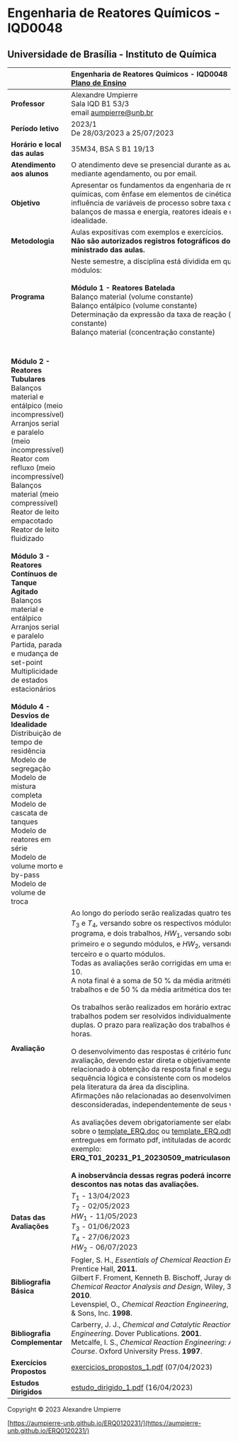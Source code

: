 # Engenharia de Reatores Químicos - IQD0048

## Universidade de Brasília - Instituto de Química

| | Engenharia de Reatores Químicos - IQD0048 - 2023/1 <br> [Plano de Ensino](https://github.com/aumpierre-unb/ERQ0120231/raw/main/ERQ0120231.pdf)|
| :--- | :--- |
| **Professor** | Alexandre Umpierre <br> Sala IQD B1 53/3 <br> email <aumpierre@unb.br> |
| **Período letivo** | 2023/1 <br> De 28/03/2023 a 25/07/2023 |
| **Horário e local das aulas** | 35M34, BSA S B1 19/13 |
| **Atendimento aos alunos** | O atendimento deve se presencial durante as aulas ou mediante agendamento, ou por email. |
| **Objetivo** | Apresentar os fundamentos da engenharia de reações químicas, com ênfase em elementos de cinética química, influência de variáveis de processo sobre taxa de reação, balanços de massa e energia, reatores ideais e desvios de idealidade. |
| **Metodologia** | Aulas expositivas com exemplos e exercícios. <br> **Não são autorizados registros fotográficos do conteúdo ministrado das aulas.** |
| **Programa** | Neste semestre, a disciplina está dividida em quatro módulos: <br> <br> **Módulo 1 - Reatores Batelada** <br> Balanço material (volume constante) <br> Balanço entálpico (volume constante) <br> Determinação da expressão da taxa de reação (volume constante) <br> Balanço material (concentração constante)
 <br> <br> **Módulo 2 - Reatores Tubulares** <br> Balanços material e entálpico (meio incompressível) <br> Arranjos serial e paralelo (meio incompressível) <br> Reator com refluxo (meio incompressível) <br> Balanços material (meio compressível) <br> Reator de leito empacotado <br> Reator de leito fluidizado <br> <br> **Módulo 3 - Reatores Contínuos de Tanque Agitado** <br> Balanços material e entálpico <br> Arranjos serial e paralelo <br> Partida, parada e mudança de set-point <br> Multiplicidade de estados estacionários <br> <br> **Módulo 4 - Desvios de Idealidade** <br> Distribuição de tempo de residência <br> Modelo de segregação <br> Modelo de mistura completa <br> Modelo de cascata de tanques <br> Modelo de reatores em série <br> Modelo de volume morto e by-pass <br> Modelo de volume de troca |
| **Avaliação** | Ao longo do período serão realizadas quatro testes, *T*<sub>1</sub>, *T*<sub>2</sub>, *T*<sub>3</sub> e *T*<sub>4</sub>, versando sobre os respectivos módulos do programa, e dois trabalhos, *HW*<sub>1</sub>, versando sobre o primeiro e o segundo módulos, e *HW*<sub>2</sub>, versando sobre o terceiro e o quarto módulos. <br> Todas as avaliações serão corrigidas em uma escala de 0 a 10. <br> A nota final é a soma de 50 % da média aritmética dos trabalhos e de 50 % da média aritmética dos testes. <br> <br> Os trabalhos serão realizados em horário extraclasse. Os trabalhos podem ser resolvidos individualmente ou em duplas. O prazo para realização dos trabalhos é de 48 horas. <br> <br> O desenvolvimento das respostas é critério fundamental de avaliação, devendo estar direta e objetivamente relacionado à obtenção da resposta final e seguindo uma sequência lógica e consistente com os modelos aceitos pela literatura da área da disciplina. <br> Afirmações não relacionadas ao desenvolvimento serão desconsideradas, independentemente de seus valores. <br> <br> As avaliações devem obrigatoriamente ser elaboradas sobre o [template_ERQ.doc](https://github.com/aumpierre-unb/ERQ0120231/raw/main/template_ERQ.doc) ou  [template_ERQ.odt](https://github.com/aumpierre-unb/ERQ0120231/raw/main/template_ERQ.odt) e entregues em formato pdf, intituladas de acordo com o exemplo: <br> **ERQ_T01_20231_P1_20230509_matriculasonumeros.pdf** <br> <br> **A inobservância dessas regras poderá incorrer em descontos nas notas das avaliações.** |
| **Datas das Avaliações** | *T*<sub>1</sub> - 13/04/2023 <br> *T*<sub>2</sub> - 02/05/2023 <br> *HW*<sub>1</sub> - 11/05/2023 <br> *T*<sub>3</sub> - 01/06/2023 <br> *T*<sub>4</sub> - 27/06/2023 <br> *HW*<sub>2</sub> - 06/07/2023 |
| **Bibliografia Básica** | Fogler, S. H., *Essentials of Chemical Reaction Engineering*, Prentice Hall, **2011**. <br> Gilbert F. Froment, Kenneth B. Bischoff, Juray de Wilde, *Chemical Reactor Analysis and Design*, Wiley, 3rd edition, **2010**. <br> Levenspiel, O., *Chemical Reaction Engineering*, John Wiley & Sons, Inc. **1998**. |
| **Bibliografia Complementar** | Carberry, J. J., *Chemical and Catalytic Reaction Engineering*. Dover Publications. **2001**. <br> Metcalfe, I. S., *Chemical Reaction Engineering: A First Course*. Oxford University Press. **1997**. |
| **Exercícios Propostos** | [exercicios_propostos_1.pdf](https://github.com/aumpierre-unb/ERQ0120231/raw/main/exercicios_propostos_1.pdf) (07/04/2023) |
| **Estudos Dirigidos** | [estudo_dirigido_1.pdf](https://github.com/aumpierre-unb/ERQ0120231/raw/main/estudo_dirigido_1.pdf) (16/04/2023) |

Copyright &copy; 2023 Alexandre Umpierre

[https://aumpierre-unb.github.io/ERQ0120231/](https://aumpierre-unb.github.io/ERQ0120231/)
